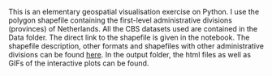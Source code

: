 This is an elementary geospatial visualisation exercise on Python. I use the polygon shapefile containing the first-level administrative divisions (provinces) of Netherlands. All the CBS datasets used are contained in the Data folder. The direct link to the shapefile is given in the notebook. The shapefile description, other formats and shapefiles with other administrative divisions can be found [here](https://maps.princeton.edu/catalog/stanford-st293bj4601). In the output folder, the html files as well as GIFs of the interactive plots can be found. 
